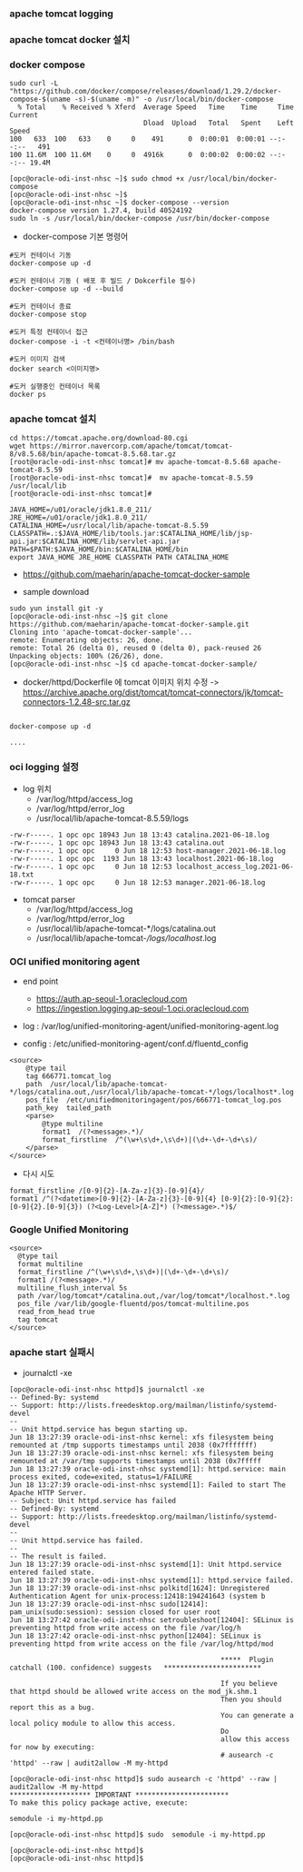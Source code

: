 ### apache tomcat logging

### apache tomcat docker 설치

### docker compose 

```
sudo curl -L "https://github.com/docker/compose/releases/download/1.29.2/docker-compose-$(uname -s)-$(uname -m)" -o /usr/local/bin/docker-compose
  % Total    % Received % Xferd  Average Speed   Time    Time     Time  Current
                                 Dload  Upload   Total   Spent    Left  Speed
100   633  100   633    0     0    491      0  0:00:01  0:00:01 --:--:--   491
100 11.6M  100 11.6M    0     0  4916k      0  0:00:02  0:00:02 --:--:-- 19.4M

[opc@oracle-odi-inst-nhsc ~]$ sudo chmod +x /usr/local/bin/docker-compose
[opc@oracle-odi-inst-nhsc ~]$
[opc@oracle-odi-inst-nhsc ~]$ docker-compose --version
docker-compose version 1.27.4, build 40524192
sudo ln -s /usr/local/bin/docker-compose /usr/bin/docker-compose
```


* docker-compose  기본 명령어
``` 
#도커 컨테이너 기동
docker-compose up -d

#도커 컨테이너 기동 ( 배포 후 빌드 / Dokcerfile 필수)
docker-compose up -d --build

#도커 컨테이너 종료
docker-compose stop

#도커 특정 컨테이너 접근
docker-compose -i -t <컨테이너명> /bin/bash

#도커 이미지 검색
docker search <이미지명>

#도커 실행중인 컨테이너 목록
docker ps
```


### apache tomcat 설치

 ```
 cd https://tomcat.apache.org/download-80.cgi
 wget https://mirror.navercorp.com/apache/tomcat/tomcat-8/v8.5.68/bin/apache-tomcat-8.5.68.tar.gz
 [root@oracle-odi-inst-nhsc tomcat]# mv apache-tomcat-8.5.68 apache-tomcat-8.5.59
[root@oracle-odi-inst-nhsc tomcat]#  mv apache-tomcat-8.5.59 /usr/local/lib
[root@oracle-odi-inst-nhsc tomcat]#

```

```
JAVA_HOME=/u01/oracle/jdk1.8.0_211/
JRE_HOME=/u01/oracle/jdk1.8.0_211/
CATALINA_HOME=/usr/local/lib/apache-tomcat-8.5.59
CLASSPATH=.:$JAVA_HOME/lib/tools.jar:$CATALINA_HOME/lib/jsp-api.jar:$CATALINA_HOME/lib/servlet-api.jar
PATH=$PATH:$JAVA_HOME/bin:$CATALINA_HOME/bin
export JAVA_HOME JRE_HOME CLASSPATH PATH CATALINA_HOME
```



* https://github.com/maeharin/apache-tomcat-docker-sample

* sample download
```
sudo yun install git -y
[opc@oracle-odi-inst-nhsc ~]$ git clone https://github.com/maeharin/apache-tomcat-docker-sample.git
Cloning into 'apache-tomcat-docker-sample'...
remote: Enumerating objects: 26, done.
remote: Total 26 (delta 0), reused 0 (delta 0), pack-reused 26
Unpacking objects: 100% (26/26), done.
[opc@oracle-odi-inst-nhsc ~]$ cd apache-tomcat-docker-sample/

```



* docker/httpd/Dockerfile 에 tomcat 이미지 위치 수정
   -> https://archive.apache.org/dist/tomcat/tomcat-connectors/jk/tomcat-connectors-1.2.48-src.tar.gz
``` 

docker-compose up -d

....
```

### oci logging 설정
* log 위치
  * /var/log/httpd/access_log
  * /var/log/httpd/error_log
  * /usr/local/lib/apache-tomcat-8.5.59/logs
  
```
-rw-r-----. 1 opc opc 18943 Jun 18 13:43 catalina.2021-06-18.log
-rw-r-----. 1 opc opc 18943 Jun 18 13:43 catalina.out
-rw-r-----. 1 opc opc     0 Jun 18 12:53 host-manager.2021-06-18.log
-rw-r-----. 1 opc opc  1193 Jun 18 13:43 localhost.2021-06-18.log
-rw-r-----. 1 opc opc     0 Jun 18 12:53 localhost_access_log.2021-06-18.txt
-rw-r-----. 1 opc opc     0 Jun 18 12:53 manager.2021-06-18.log

```
* tomcat parser
  * /var/log/httpd/access_log 
  * /var/log/httpd/error_log
  * /usr/local/lib/apache-tomcat-*/logs/catalina.out
  * /usr/local/lib/apache-tomcat-*/logs/localhost*.log


### OCI unified monitoring agent
* end point
  * https://auth.ap-seoul-1.oraclecloud.com
  * https://ingestion.logging.ap-seoul-1.oci.oraclecloud.com

* log : /var/log/unified-monitoring-agent/unified-monitoring-agent.log 
* config : /etc/unified-monitoring-agent/conf.d/fluentd_config
```
<source>
    @type tail
    tag 666771.tomcat_log
    path  /usr/local/lib/apache-tomcat-*/logs/catalina.out,/usr/local/lib/apache-tomcat-*/logs/localhost*.log
    pos_file  /etc/unifiedmonitoringagent/pos/666771-tomcat_log.pos
    path_key  tailed_path
    <parse>
        @type multiline
        format1  /(?<message>.*)/
        format_firstline  /^(\w+\s\d+,\s\d+)|(\d+-\d+-\d+\s)/
    </parse>
</source>

```
* 다시 시도
```
format_firstline /[0-9]{2}-[A-Za-z]{3}-[0-9]{4}/
format1 /^(?<datetime>[0-9]{2}-[A-Za-z]{3}-[0-9]{4} [0-9]{2}:[0-9]{2}:[0-9]{2}.[0-9]{3}) (?<Log-Level>[A-Z]*) (?<message>.*)$/
```

### Google Unified Monitoring
```
<source>
  @type tail
  format multiline
  format_firstline /^(\w+\s\d+,\s\d+)|(\d+-\d+-\d+\s)/
  format1 /(?<message>.*)/
  multiline_flush_interval 5s
  path /var/log/tomcat*/catalina.out,/var/log/tomcat*/localhost.*.log
  pos_file /var/lib/google-fluentd/pos/tomcat-multiline.pos
  read_from_head true
  tag tomcat
</source>
```

### apache start 실패시

* journalctl -xe
```
[opc@oracle-odi-inst-nhsc httpd]$ journalctl -xe
-- Defined-By: systemd
-- Support: http://lists.freedesktop.org/mailman/listinfo/systemd-devel
--
-- Unit httpd.service has begun starting up.
Jun 18 13:27:39 oracle-odi-inst-nhsc kernel: xfs filesystem being remounted at /tmp supports timestamps until 2038 (0x7fffffff)
Jun 18 13:27:39 oracle-odi-inst-nhsc kernel: xfs filesystem being remounted at /var/tmp supports timestamps until 2038 (0x7fffff
Jun 18 13:27:39 oracle-odi-inst-nhsc systemd[1]: httpd.service: main process exited, code=exited, status=1/FAILURE
Jun 18 13:27:39 oracle-odi-inst-nhsc systemd[1]: Failed to start The Apache HTTP Server.
-- Subject: Unit httpd.service has failed
-- Defined-By: systemd
-- Support: http://lists.freedesktop.org/mailman/listinfo/systemd-devel
--
-- Unit httpd.service has failed.
--
-- The result is failed.
Jun 18 13:27:39 oracle-odi-inst-nhsc systemd[1]: Unit httpd.service entered failed state.
Jun 18 13:27:39 oracle-odi-inst-nhsc systemd[1]: httpd.service failed.
Jun 18 13:27:39 oracle-odi-inst-nhsc polkitd[1624]: Unregistered Authentication Agent for unix-process:12418:194241643 (system b
Jun 18 13:27:39 oracle-odi-inst-nhsc sudo[12414]: pam_unix(sudo:session): session closed for user root
Jun 18 13:27:42 oracle-odi-inst-nhsc setroubleshoot[12404]: SELinux is preventing httpd from write access on the file /var/log/h
Jun 18 13:27:42 oracle-odi-inst-nhsc python[12404]: SELinux is preventing httpd from write access on the file /var/log/httpd/mod

                                                    *****  Plugin catchall (100. confidence) suggests   ************************

                                                    If you believe that httpd should be allowed write access on the mod_jk.shm.1
                                                    Then you should report this as a bug.
                                                    You can generate a local policy module to allow this access.
                                                    Do
                                                    allow this access for now by executing:
                                                    # ausearch -c 'httpd' --raw | audit2allow -M my-httpd

```

```
[opc@oracle-odi-inst-nhsc httpd]$ sudo ausearch -c 'httpd' --raw | audit2allow -M my-httpd
******************** IMPORTANT ***********************
To make this policy package active, execute:

semodule -i my-httpd.pp

[opc@oracle-odi-inst-nhsc httpd]$ sudo  semodule -i my-httpd.pp

[opc@oracle-odi-inst-nhsc httpd]$
[opc@oracle-odi-inst-nhsc httpd]$

```
